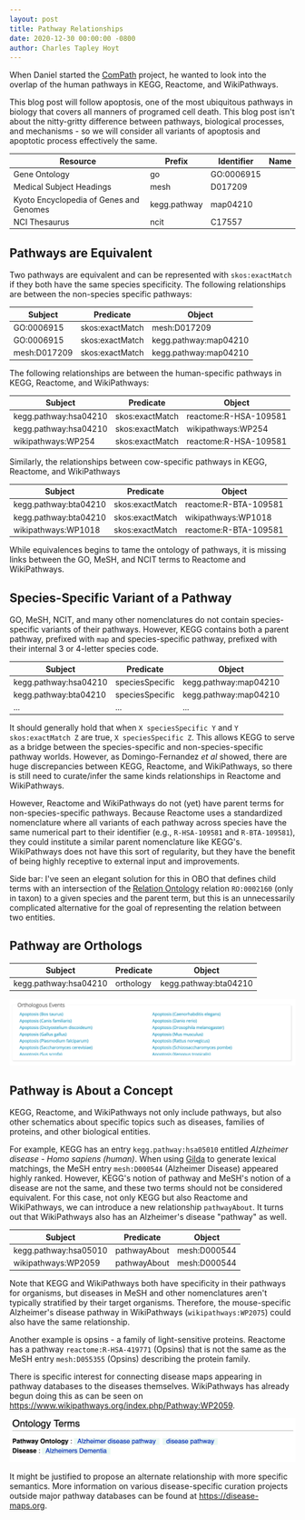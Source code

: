 ```yaml
---
layout: post
title: Pathway Relationships
date: 2020-12-30 00:00:00 -0800
author: Charles Tapley Hoyt
---
```

When Daniel started the [ComPath](https://doi.org/10.1038/s41540-018-0078-8) project, he wanted to
look into the overlap  of the human pathways in KEGG, Reactome, and WikiPathways.

This blog post will follow apoptosis, one of the most ubiquitous pathways in biology that
covers all manners of programed cell death. This blog post isn't about the nitty-gritty difference between
pathways, biological processes, and mechanisms - so we will consider all variants of apoptosis
and apoptotic process effectively the same.

| Resource                                | Prefix       | Identifier | Name                   |
| --------------------------------------- | ------------ | ---------- | -----------------------|
| Gene Ontology                           | go           | GO:0006915 |
| Medical Subject Headings                | mesh         | D017209    |
| Kyoto Encyclopedia of Genes and Genomes | kegg.pathway | map04210   |
| NCI Thesaurus                           | ncit         | C17557     |

## Pathways are Equivalent

Two pathways are equivalent and can be represented with `skos:exactMatch` if they both
have the same species specificity. The following relationships are between the non-species
specific pathways:

| Subject      | Predicate       | Object                 |
| ------------ | --------------- | ---------------------- |
| GO:0006915   | skos:exactMatch | mesh:D017209           |
| GO:0006915   | skos:exactMatch | kegg.pathway:map04210  |
| mesh:D017209 | skos:exactMatch | kegg.pathway:map04210  |

The following relationships are between the human-specific pathways in KEGG, Reactome, and WikiPathways:

| Subject               | Predicate       | Object                |
| --------------------- | --------------- | --------------------- |
| kegg.pathway:hsa04210 | skos:exactMatch | reactome:R-HSA-109581 |
| kegg.pathway:hsa04210 | skos:exactMatch | wikipathways:WP254    |
| wikipathways:WP254    | skos:exactMatch | reactome:R-HSA-109581 |

Similarly, the relationships between cow-specific pathways in KEGG, Reactome, and WikiPathways

| Subject               | Predicate       | Object                |
| --------------------- | --------------- | --------------------- |
| kegg.pathway:bta04210 | skos:exactMatch | reactome:R-BTA-109581 |
| kegg.pathway:bta04210 | skos:exactMatch | wikipathways:WP1018   |
| wikipathways:WP1018   | skos:exactMatch | reactome:R-BTA-109581 |

While equivalences begins to tame the ontology of pathways, it is missing
links between the GO, MeSH, and NCIT terms to Reactome and WikiPathways.

## Species-Specific Variant of a Pathway

GO, MeSH, NCIT, and many other nomenclatures do not contain species-specific variants
of their pathways. However, KEGG contains both a parent pathway, prefixed with `map`
and species-specific pathway, prefixed with their internal 3 or 4-letter species code.

| Subject               | Predicate       | Object                |
| --------------------- | --------------- | --------------------- |
| kegg.pathway:hsa04210 | speciesSpecific | kegg.pathway:map04210 |
| kegg.pathway:bta04210 | speciesSpecific | kegg.pathway:map04210 |
| ...                   | ...             | ...                   |

It should generally hold that when `X speciesSpecific Y` and `Y skos:exactMatch Z`
are true, `X speciesSpecific Z`. This allows KEGG to serve as a bridge between
the species-specific and non-species-specific pathway worlds. However, as
Domingo-Fernandez *et al* showed, there are huge discrepancies between KEGG, Reactome,
and WikiPathways, so there is still need to curate/infer the same kinds relationships in
Reactome and WikiPathways.

However, Reactome and WikiPathways do not (yet) have parent terms for non-species-specific pathways.
Because Reactome uses a standardized nomenclature where all variants of each pathway across
species have the same numerical part to their identifier (e.g., `R-HSA-109581` and `R-BTA-109581`),
they could institute a similar parent nomenclature like KEGG's. WikiPathways does not have
this sort of regularity, but they have the benefit of being highly receptive to external
input and improvements.

Side bar: I've seen an elegant solution for this in OBO that defines child terms
with an intersection of the [Relation Ontology](https://github.com/oborel/obo-relations)
relation `RO:0002160` (only in taxon) to a given species and the parent term, but this
is an unnecessarily complicated alternative for the goal of representing the relation
between two entities.

## Pathway are Orthologs

| Subject               | Predicate | Object                |
| --------------------- | ----------| --------------------- |
| kegg.pathway:hsa04210 | orthology | kegg.pathway:bta04210 |

![Reactome Orthology Box](/img/reactome_orthology_box.png)

## Pathway is About a Concept

KEGG, Reactome, and WikiPathways not only include pathways, but also
other schematics about specific topics such as diseases, families of
proteins, and other biological entities.

For example, KEGG has an entry `kegg.pathway:hsa05010` entitled *Alzheimer disease - Homo sapiens (human)*.
When using [Gilda](https://github.com/indralab/gilda) to generate lexical matchings, the MeSH
entry `mesh:D000544` (Alzheimer Disease) appeared highly ranked. However, KEGG's notion of pathway
and MeSH's notion of a disease are not the same, and these two terms should not be considered equivalent.
For this case, not only KEGG but also Reactome and WikiPathways, we can introduce a new
relationship ``pathwayAbout``. It turns out that WikiPathways also has an Alzheimer's
disease "pathway" as well.

| Subject               | Predicate    | Object       |
| --------------------- | ------------ | ------------ |
| kegg.pathway:hsa05010 | pathwayAbout | mesh:D000544 |
| wikipathways:WP2059   | pathwayAbout | mesh:D000544 |

Note that KEGG and WikiPathways both have specificity in their pathways for organisms,
but diseases in MeSH and other nomenclatures aren't typically stratified by their
target organisms. Therefore, the mouse-specific Alzheimer's disease pathway in
WikiPathways (`wikipathways:WP2075`) could also have the same relationship.

Another example is opsins - a family of light-sensitive proteins. Reactome has a pathway
`reactome:R-HSA-419771` (Opsins) that is not the same as the MeSH entry `mesh:D055355`
(Opsins) describing the protein family.

There is specific interest for connecting disease maps appearing in pathway databases
to the diseases themselves. WikiPathways has already begun doing this as can be
seen on https://www.wikipathways.org/index.php/Pathway:WP2059.

![WikiPathways Ontology Terms](/img/wikipathways_ontology_terms.png)

It might be justified to propose an alternate relationship with more specific semantics.
More information on various disease-specific curation projects outside major pathway
databases can be found at https://disease-maps.org.
